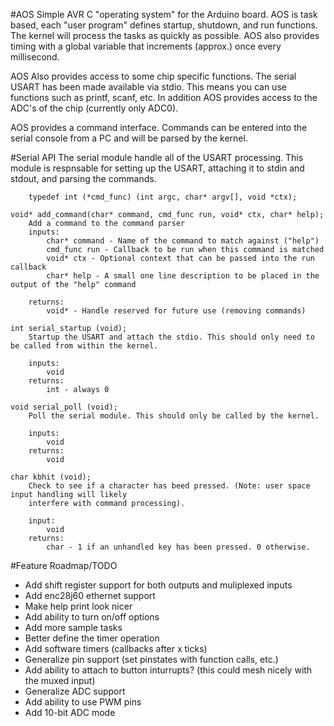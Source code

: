 #AOS
Simple AVR C "operating system" for the Arduino board. AOS is task based, each "user program"
defines startup, shutdown, and run functions. The kernel will process the tasks as quickly as
possible. AOS also provides timing with a global variable that increments (approx.) once every
millisecond.

AOS Also provides access to some chip specific functions. The serial USART has been made available
via stdio. This means you can use functions such as printf, scanf, etc. In addition AOS provides
access to the ADC's of the chip (currently only ADC0).

AOS provides a command interface. Commands can be entered into the serial console from a PC and
will be parsed by the kernel.

#Serial API
The serial module handle all of the USART processing. This module is respnsable for setting up
the USART, attaching it to stdin and stdout, and parsing the commands.

```
	typedef int (*cmd_func) (int argc, char* argv[], void *ctx);
```

```
void* add_command(char* command, cmd_func run, void* ctx, char* help);
	Add a command to the command parser
	inputs:
		char* command - Name of the command to match against ("help")
		cmd_func run - Callback to be run when this command is matched
		void* ctx - Optional context that can be passed into the run callback
		char* help - A small one line description to be placed in the output of the "help" command

	returns:
		void* - Handle reserved for future use (removing commands)

```

```
int serial_startup (void);
	Startup the USART and attach the stdio. This should only need to be called from within the kernel.

	inputs:
		void
	returns:
		int - always 0

```

```
void serial_poll (void);
	Poll the serial module. This should only be called by the kernel.

	inputs:
		void
	returns:
		void
```

```
char kbhit (void);
	Check to see if a character has beed pressed. (Note: user space input handling will likely 
	interfere with command processing).

	input:
		void
	returns: 
		char - 1 if an unhandled key has been pressed. 0 otherwise.
```
	

#Feature Roadmap/TODO
- Add shift register support for both outputs and muliplexed inputs
- Add enc28j60 ethernet support
- Make help print look nicer
- Add ability to turn on/off options
- Add more sample tasks
- Better define the timer operation
- Add software timers (callbacks after x ticks)
- Generalize pin support (set pinstates with function calls, etc.)
- Add ability to attach to button inturrupts? (this could mesh nicely with the muxed input)
- Generalize ADC support
- Add ability to use PWM pins
- Add 10-bit ADC mode